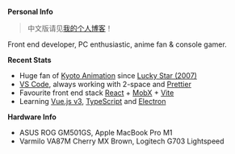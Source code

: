**Personal Info**

> 中文版请见[我的个人博客](https://blog.dsrkafuu.su)！

Front end developer, PC enthusiastic, anime fan & console gamer.

**Recent Stats**

- Huge fan of [Kyoto Animation](https://www.kyotoanimation.co.jp) since [Lucky Star (2007)](https://www.kyotoanimation.co.jp/works/luckystar/)
- [VS Code](https://code.visualstudio.com), always working with 2-space and [Prettier](https://prettier.io)
- Favourite front end stack [React](https://reactjs.org) + [MobX](https://mobx.js.org) + [Vite](https://vitejs.dev)
- Learning [Vue.js v3](https://v3.vuejs.org), [TypeScript](https://www.typescriptlang.org) and [Electron](https://www.electronjs.org)

**Hardware Info**

- ASUS ROG GM501GS, Apple MacBook Pro M1
- Varmilo VA87M Cherry MX Brown, Logitech G703 Lightspeed
